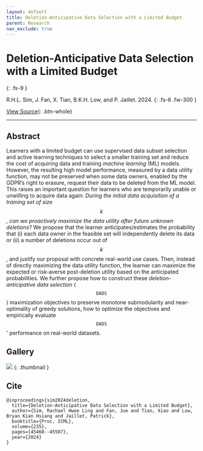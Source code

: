 ```yaml
---
layout: default
title: Deletion-Anticipative Data Selection with a Limited Budget
parent: Research
nav_exclude: true
---
```


# Deletion-Anticipative Data Selection with a Limited Budget
{: .fs-9 }

R.H.L. Sim, J. Fan, X. Tian, B.K.H. Low, and P. Jaillet. 2024.
{: .fs-6 .fw-300 }

[View Source](https://proceedings.mlr.press/v235/sim24a.html){: .btn-whole}

---

## Abstract

Learners with a limited budget can use supervised data subset selection and active learning techniques to select a smaller training set and reduce the cost of acquiring data and training *machine learning* (ML) models. However, the resulting high model performance, measured by a data utility function, may not be preserved when some data owners, enabled by the GDPR’s right to erasure, request their data to be deleted from the ML model. This raises an important question for learners who are temporarily unable or unwilling to acquire data again: *During the initial data acquisition of a training set of size $$k$$, can we proactively maximize the data utility after future unknown deletions?* We propose that the learner anticipates/estimates the probability that (i) each data owner in the feasible set will independently delete its data or (ii) a number of deletions occur out of $$k$$, and justify our proposal with concrete real-world use cases. Then, instead of directly maximizing the data utility function, the learner can maximize the expected or risk-averse post-deletion utility based on the anticipated probabilities. We further propose how to construct these *deletion-anticipative data selection* ($$\mathtt{DADS}$$) maximization objectives to preserve monotone submodularity and near-optimality of greedy solutions, how to optimize the objectives and empirically evaluate $$\mathtt{DADS}$$' performance on real-world datasets.

## Gallery

![](../img/thumbnails/thumbnail-deletion-anticipative-data.png)
{: .thumbnail }

## Cite

```
@inproceedings{sim2024deletion,
  title={Deletion-Anticipative Data Selection with a Limited Budget},
  author={Sim, Rachael Hwee Ling and Fan, Jue and Tian, Xiao and Low, Bryan Kian Hsiang and Jaillet, Patrick},
  booktitle={Proc. ICML},
  volume={235},
  pages={45468--45507},
  year={2024}
}
```
